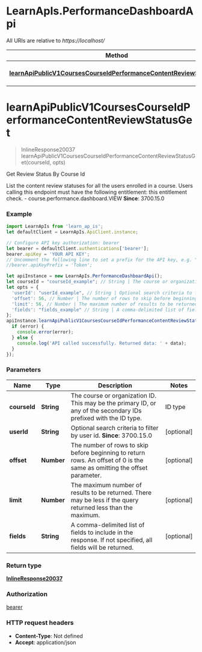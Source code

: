 # LearnApIs.PerformanceDashboardApi

All URIs are relative to *https://localhost/*

Method | HTTP request | Description
------------- | ------------- | -------------
[**learnApiPublicV1CoursesCourseIdPerformanceContentReviewStatusGet**](PerformanceDashboardApi.md#learnApiPublicV1CoursesCourseIdPerformanceContentReviewStatusGet) | **GET** /learn/api/public/v1/courses/{courseId}/performance/contentReviewStatus | Get Review Status By Course Id

<a name="learnApiPublicV1CoursesCourseIdPerformanceContentReviewStatusGet"></a>
# **learnApiPublicV1CoursesCourseIdPerformanceContentReviewStatusGet**
> InlineResponse20037 learnApiPublicV1CoursesCourseIdPerformanceContentReviewStatusGet(courseId, opts)

Get Review Status By Course Id

List the content review statuses for all the users enrolled in a course. Users calling this endpoint must have the following entitlement: this entitlement check.  - course.performance.dashboard.VIEW  **Since**: 3700.15.0

### Example
```javascript
import LearnApIs from 'learn_ap_is';
let defaultClient = LearnApIs.ApiClient.instance;

// Configure API key authorization: bearer
let bearer = defaultClient.authentications['bearer'];
bearer.apiKey = 'YOUR API KEY';
// Uncomment the following line to set a prefix for the API key, e.g. "Token" (defaults to null)
//bearer.apiKeyPrefix = 'Token';

let apiInstance = new LearnApIs.PerformanceDashboardApi();
let courseId = "courseId_example"; // String | The course or organization ID.  This may be the primary ID, or any of the secondary IDs prefixed with the ID type.    | ID type    | Example                               |  |------------|---------------------------------------|  | primary    | _123_1                                |  | externalId | externalId:math101                    |  | courseId   | courseId:math101                      |  | uuid       | uuid:915c7567d76d444abf1eed56aad3beb5 |  
let opts = { 
  'userId': "userId_example", // String | Optional search criteria to filter by user id.  **Since**: 3700.15.0
  'offset': 56, // Number | The number of rows to skip before beginning to return rows. An offset of 0 is the same as omitting the offset parameter.
  'limit': 56, // Number | The maximum number of results to be returned. There may be less if the query returned less than the maximum.
  'fields': "fields_example" // String | A comma-delimited list of fields to include in the response. If not specified, all fields will be returned.
};
apiInstance.learnApiPublicV1CoursesCourseIdPerformanceContentReviewStatusGet(courseId, opts, (error, data, response) => {
  if (error) {
    console.error(error);
  } else {
    console.log('API called successfully. Returned data: ' + data);
  }
});
```

### Parameters

Name | Type | Description  | Notes
------------- | ------------- | ------------- | -------------
 **courseId** | **String**| The course or organization ID.  This may be the primary ID, or any of the secondary IDs prefixed with the ID type.    | ID type    | Example                               |  |------------|---------------------------------------|  | primary    | _123_1                                |  | externalId | externalId:math101                    |  | courseId   | courseId:math101                      |  | uuid       | uuid:915c7567d76d444abf1eed56aad3beb5 |   | 
 **userId** | **String**| Optional search criteria to filter by user id.  **Since**: 3700.15.0 | [optional] 
 **offset** | **Number**| The number of rows to skip before beginning to return rows. An offset of 0 is the same as omitting the offset parameter. | [optional] 
 **limit** | **Number**| The maximum number of results to be returned. There may be less if the query returned less than the maximum. | [optional] 
 **fields** | **String**| A comma-delimited list of fields to include in the response. If not specified, all fields will be returned. | [optional] 

### Return type

[**InlineResponse20037**](InlineResponse20037.md)

### Authorization

[bearer](../README.md#bearer)

### HTTP request headers

 - **Content-Type**: Not defined
 - **Accept**: application/json

